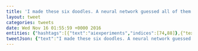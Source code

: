 ```yaml
---
title: 'I made these six doodles. A neural network guessed all of them correctly. #aiexperiments #quickdraw https://t.co/Hm8GR7mUnp'
layout: tweet
categories: tweets
date: Wed Nov 16 01:55:59 +0000 2016
entities: {"hashtags":[{"text":"aiexperiments","indices":[74,88]},{"text":"quickdraw","indices":[89,99]}],"symbols":[],"user_mentions":[],"urls":[{"url":"https://t.co/Hm8GR7mUnp","expanded_url":"https://quickdraw.withgoogle.com/shared/GfDNmrgvNiDl","display_url":"quickdraw.withgoogle.com/shared/GfDNmrg…","indices":[100,123]}]}
tweetJson: {"text":"I made these six doodles. A neural network guessed all of them correctly. #aiexperiments #quickdraw https://t.co/Hm8GR7mUnp"}
---
```

